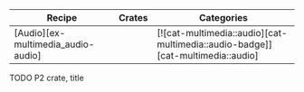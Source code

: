 | Recipe | Crates | Categories |
|--------|--------|------------|
| [Audio][ex-multimedia_audio-audio] |  | [![cat-multimedia::audio][cat-multimedia::audio-badge]][cat-multimedia::audio] |

<div class="hidden">
TODO P2 crate, title
</div>
